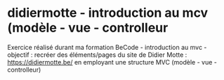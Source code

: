 # didiermotte - introduction au mcv (modèle - vue - controlleur
Exercice réalisé durant ma formation BeCode - introduction au mvc - objectif :  recréer des éléments/pages du site de Didier Motte : https://didiermotte.be/ en employant une structure MVC (modèle - vue - controlleur)
